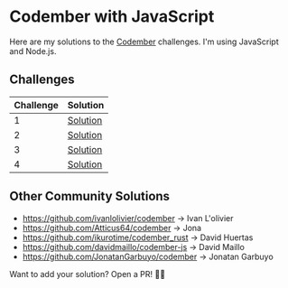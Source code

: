# Codember with JavaScript

Here are my solutions to the [Codember](https://codember.dev/) challenges. I'm using JavaScript and Node.js.

## Challenges

| Challenge | Solution |
| --- | --- |
| 1 | [Solution](/challenge01/) |
| 2 | [Solution](/challenge02/) |
| 3 | [Solution](/challenge03/) |
| 4 | [Solution](/challenge04/) |


## Other Community Solutions

- https://github.com/ivanlolivier/codember -> Ivan L'olivier <ivanlolivier>
- https://github.com/Atticus64/codember -> Jona <Atticus64>
- https://github.com/ikurotime/codember_rust -> David Huertas <ikurotime>
- https://github.com/davidmaillo/codember-js -> David Maillo <davidmaillo>
- https://github.com/JonatanGarbuyo/codember -> Jonatan Garbuyo <JonatanGarbuyo>

Want to add your solution? Open a PR! 🧑‍💻